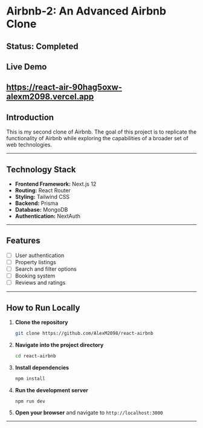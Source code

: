 # Airbnb-2: An Advanced Airbnb Clone

## Status: Completed
## Live Demo 
https://react-air-90hag5oxw-alexm2098.vercel.app
---

## Introduction

This is my second clone of Airbnb. The goal of this project is to replicate the functionality of Airbnb while exploring the capabilities of a broader set of web technologies. 

---

## Technology Stack

- **Frontend Framework:** Next.js 12
- **Routing:** React Router
- **Styling:** Tailwind CSS
- **Backend:** Prisma
- **Database:** MongoDB
- **Authentication:** NextAuth

---

## Features 

- [ ] User authentication
- [ ] Property listings
- [ ] Search and filter options
- [ ] Booking system
- [ ] Reviews and ratings

---

## How to Run Locally

1. **Clone the repository**
    ```sh
    git clone https://github.com/AlexM2098/react-airbnb
    ```
2. **Navigate into the project directory**
    ```sh
    cd react-airbnb
    ```
3. **Install dependencies**
    ```sh
    npm install
    ```
4. **Run the development server**
    ```sh
    npm run dev
    ```
5. **Open your browser** and navigate to `http://localhost:3000`

---


